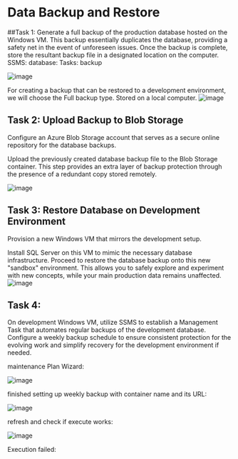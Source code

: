 
# Data Backup and Restore


##Task 1: 
Generate a full backup of the production database hosted on the Windows VM. This backup essentially duplicates the database, providing a safety net in the event of unforeseen issues.
Once the backup is complete, store the resultant backup file in a designated location on the computer.
SSMS: database: Tasks: backup

![image](https://github.com/ZCHAnalytics/azure-database-migration319/assets/146954022/211d41d5-969d-43c0-bbf0-f33a130ef1c8)

For creating a backup that can be restored to a development environment, we will choose the Full backup type. Stored on a local computer.
![image](https://github.com/ZCHAnalytics/azure-database-migration319/assets/146954022/2cbbcd75-dbca-477a-aef1-898043e245be)

## Task 2: Upload Backup to Blob Storage
Configure an Azure Blob Storage account that serves as a secure online repository for the database backups.

Upload the previously created database backup file to the Blob Storage container. This step provides an extra layer of backup protection through the presence of a redundant copy stored remotely.

![image](https://github.com/ZCHAnalytics/azure-database-migration319/assets/146954022/984ab1c1-cd3f-4b13-aa98-33c231d1474f)

## Task 3: Restore Database on Development Environment
Provision a new Windows VM that mirrors the development setup. 

Install SQL Server on this VM to mimic the necessary database infrastructure.
Proceed to restore the database backup onto this new "sandbox" environment. This allows you to safely explore and experiment with new concepts, while your main production data remains unaffected.
![image](https://github.com/ZCHAnalytics/azure-database-migration319/assets/146954022/6c3bb893-7b8a-4571-8947-729fae785b2a)

## Task 4: 
On development Windows VM, utilize SSMS to establish a Management Task that automates regular backups of the development database.
Configure a weekly backup schedule to ensure consistent protection for the  evolving work and simplify recovery for the development environment if needed.

maintenance Plan Wizard:

![image](https://github.com/ZCHAnalytics/azure-database-migration319/assets/146954022/df012b42-202c-4ee3-bfbf-4a34ff819af6)

finished setting up weekly backup with container name and its URL:

![image](https://github.com/ZCHAnalytics/azure-database-migration319/assets/146954022/958ca779-763d-443a-b64c-2f357a4679ca)

refresh and check if execute works:

![image](https://github.com/ZCHAnalytics/azure-database-migration319/assets/146954022/089a3785-e56d-4d96-bec0-6e24017226e8)

Execution failed:



